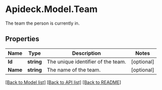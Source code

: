 # Apideck.Model.Team
The team the person is currently in.

## Properties

Name | Type | Description | Notes
------------ | ------------- | ------------- | -------------
**Id** | **string** | The unique identifier of the team. | [optional] 
**Name** | **string** | The name of the team. | [optional] 

[[Back to Model list]](../README.md#documentation-for-models) [[Back to API list]](../README.md#documentation-for-api-endpoints) [[Back to README]](../README.md)


